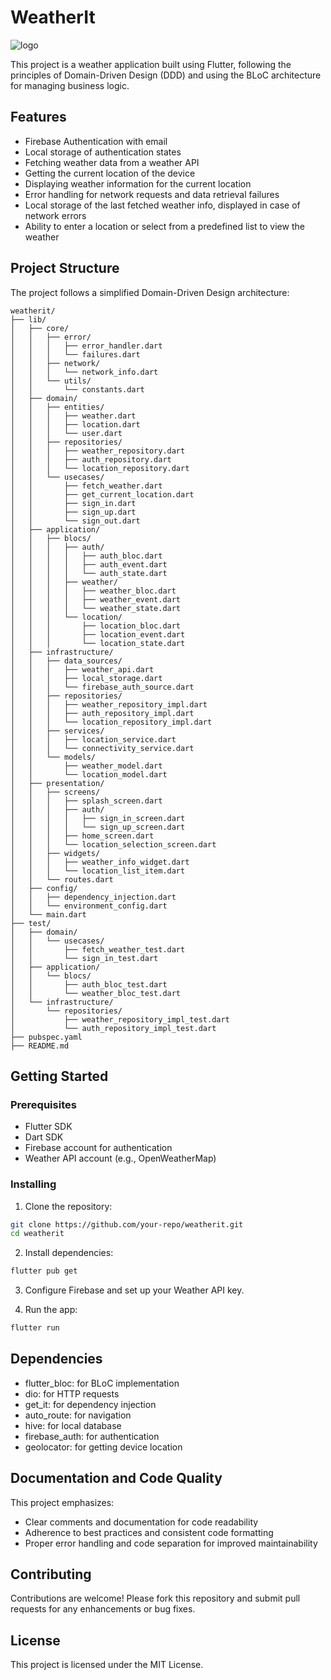 # WeatherIt

![logo](https://github.com/user-attachments/assets/832b3fa4-f4aa-418d-bb38-ea7ffa4b3a05)

This project is a weather application built using Flutter, following the principles of Domain-Driven Design (DDD) and using the BLoC architecture for managing business logic.

## Features

- Firebase Authentication with email
- Local storage of authentication states
- Fetching weather data from a weather API
- Getting the current location of the device
- Displaying weather information for the current location
- Error handling for network requests and data retrieval failures
- Local storage of the last fetched weather info, displayed in case of network errors
- Ability to enter a location or select from a predefined list to view the weather

## Project Structure

The project follows a simplified Domain-Driven Design architecture:

```
weatherit/
├── lib/
│   ├── core/
│   │   ├── error/
│   │   │   ├── error_handler.dart
│   │   │   └── failures.dart
│   │   ├── network/
│   │   │   └── network_info.dart
│   │   └── utils/
│   │       └── constants.dart
│   ├── domain/
│   │   ├── entities/
│   │   │   ├── weather.dart
│   │   │   ├── location.dart
│   │   │   └── user.dart
│   │   ├── repositories/
│   │   │   ├── weather_repository.dart
│   │   │   ├── auth_repository.dart
│   │   │   └── location_repository.dart
│   │   └── usecases/
│   │       ├── fetch_weather.dart
│   │       ├── get_current_location.dart
│   │       ├── sign_in.dart
│   │       ├── sign_up.dart
│   │       └── sign_out.dart
│   ├── application/
│   │   ├── blocs/
│   │   │   ├── auth/
│   │   │   │   ├── auth_bloc.dart
│   │   │   │   ├── auth_event.dart
│   │   │   │   └── auth_state.dart
│   │   │   ├── weather/
│   │   │   │   ├── weather_bloc.dart
│   │   │   │   ├── weather_event.dart
│   │   │   │   └── weather_state.dart
│   │   │   └── location/
│   │   │       ├── location_bloc.dart
│   │   │       ├── location_event.dart
│   │   │       └── location_state.dart
│   ├── infrastructure/
│   │   ├── data_sources/
│   │   │   ├── weather_api.dart
│   │   │   ├── local_storage.dart
│   │   │   └── firebase_auth_source.dart
│   │   ├── repositories/
│   │   │   ├── weather_repository_impl.dart
│   │   │   ├── auth_repository_impl.dart
│   │   │   └── location_repository_impl.dart
│   │   ├── services/
│   │   │   ├── location_service.dart
│   │   │   └── connectivity_service.dart
│   │   └── models/
│   │       ├── weather_model.dart
│   │       └── location_model.dart
│   ├── presentation/
│   │   ├── screens/
│   │   │   ├── splash_screen.dart
│   │   │   ├── auth/
│   │   │   │   ├── sign_in_screen.dart
│   │   │   │   └── sign_up_screen.dart
│   │   │   ├── home_screen.dart
│   │   │   └── location_selection_screen.dart
│   │   ├── widgets/
│   │   │   ├── weather_info_widget.dart
│   │   │   └── location_list_item.dart
│   │   └── routes.dart
│   ├── config/
│   │   ├── dependency_injection.dart
│   │   └── environment_config.dart
│   └── main.dart
├── test/
│   ├── domain/
│   │   └── usecases/
│   │       ├── fetch_weather_test.dart
│   │       └── sign_in_test.dart
│   ├── application/
│   │   └── blocs/
│   │       ├── auth_bloc_test.dart
│   │       └── weather_bloc_test.dart
│   └── infrastructure/
│       └── repositories/
│           ├── weather_repository_impl_test.dart
│           └── auth_repository_impl_test.dart
├── pubspec.yaml
├── README.md
```

## Getting Started

### Prerequisites

- Flutter SDK
- Dart SDK
- Firebase account for authentication
- Weather API account (e.g., OpenWeatherMap)

### Installing

1. Clone the repository:

```bash
git clone https://github.com/your-repo/weatherit.git
cd weatherit
```

2. Install dependencies:

```bash
flutter pub get
```

3. Configure Firebase and set up your Weather API key.

4. Run the app:

```bash
flutter run
```

## Dependencies

- flutter_bloc: for BLoC implementation
- dio: for HTTP requests
- get_it: for dependency injection
- auto_route: for navigation
- hive: for local database
- firebase_auth: for authentication
- geolocator: for getting device location

## Documentation and Code Quality

This project emphasizes:

- Clear comments and documentation for code readability
- Adherence to best practices and consistent code formatting
- Proper error handling and code separation for improved maintainability

## Contributing

Contributions are welcome! Please fork this repository and submit pull requests for any enhancements or bug fixes.

## License

This project is licensed under the MIT License.
